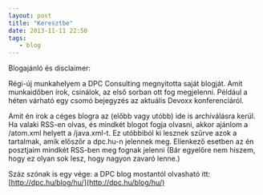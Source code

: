 ```yaml
---
layout: post
title: "Keresztbe"
date: 2013-11-11 22:50
tags:
   - blog 
---
```

Blogajánló és disclaimer:

Régi-új munkahelyem a DPC Consulting megnyitotta saját blogját. Amit munkaidőben írok, csinálok, az első sorban ott fog megjelenni. Például a héten várható egy csomó bejegyzés az aktuális Devoxx konferenciáról.

Amit én írok a céges blogra az (előbb vagy utóbb) ide is archíválásra kerül. Ha valaki RSS-en olvas, és mindkét blogot fogja olvasni, akkor ajánlom a /atom.xml helyett a /java.xml-t. Ez utóbbiból ki lesznek szűrve azok a tartalmak, amik előszőr a dpc.hu-n jelennek meg. Ellenkező esetben az én posztjaim mindkét RSS-ben meg fognak jelenni (Bár egyelőre nem hiszem, hogy ez olyan sok lesz, hogy nagyon zavaró lenne.)

Száz szónak is egy vége:  a DPC blog mostantól olvasható itt: [http://dpc.hu/blog/hu/](http://dpc.hu/blog/hu/)